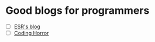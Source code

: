 # Good blogs for programmers

- [ ] [ESR's blog](http://www.catb.org/~esr/)
- [ ] [Coding Horror](http://blog.codinghorror.com/) 
